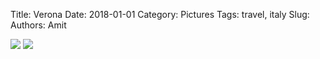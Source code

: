 Title: Verona
Date: 2018-01-01
Category: Pictures
Tags: travel, italy
Slug: 
Authors: Amit

<div class="imagepost">
<img src="/images/verona1.jpg" class="imageitem half" />
<img src="/images/verona2.jpg" class="imageitem half" />
</div>
